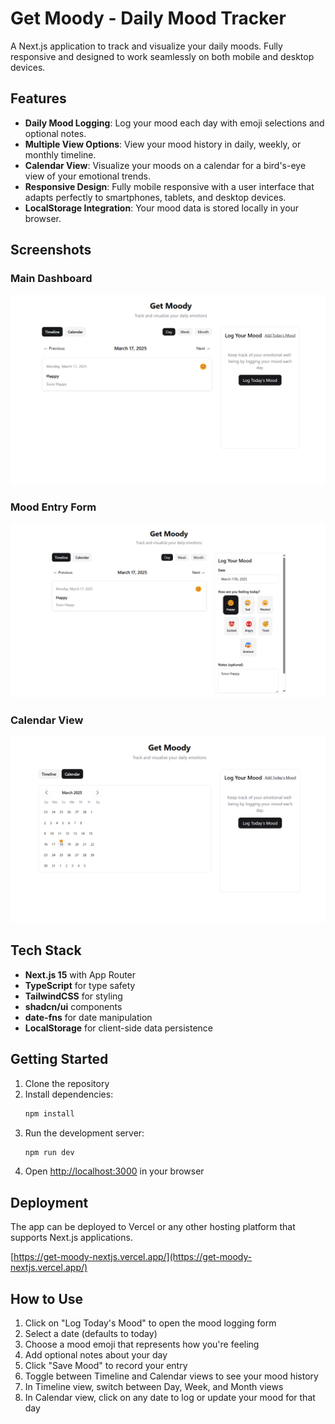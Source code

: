 # Get Moody - Daily Mood Tracker

A Next.js application to track and visualize your daily moods. Fully responsive and designed to work seamlessly on both mobile and desktop devices.

## Features

- **Daily Mood Logging**: Log your mood each day with emoji selections and optional notes.
- **Multiple View Options**: View your mood history in daily, weekly, or monthly timeline.
- **Calendar View**: Visualize your moods on a calendar for a bird's-eye view of your emotional trends.
- **Responsive Design**: Fully mobile responsive with a user interface that adapts perfectly to smartphones, tablets, and desktop devices.
- **LocalStorage Integration**: Your mood data is stored locally in your browser.

## Screenshots

### Main Dashboard
![Get Moody Dashboard](./public/Get%20Moody%20-%20Daily%20Mood%20Tracker%20-%20%5Blocalhost%5D_%20000.png)

### Mood Entry Form
![Mood Entry Form](./public/Get%20Moody%20-%20Daily%20Mood%20Tracker%20-%20%5Blocalhost%5D_%20001.png)

### Calendar View
![Calendar View](./public/Get%20Moody%20-%20Daily%20Mood%20Tracker%20-%20%5Blocalhost%5D_%20002.png)

## Tech Stack

- **Next.js 15** with App Router
- **TypeScript** for type safety
- **TailwindCSS** for styling
- **shadcn/ui** components
- **date-fns** for date manipulation
- **LocalStorage** for client-side data persistence

## Getting Started

1. Clone the repository
2. Install dependencies:
   ```bash
   npm install
   ```
3. Run the development server:
   ```bash
   npm run dev
   ```
4. Open [http://localhost:3000](http://localhost:3000) in your browser

## Deployment

The app can be deployed to Vercel or any other hosting platform that supports Next.js applications.

[https://get-moody-nextjs.vercel.app/](https://get-moody-nextjs.vercel.app/)

## How to Use

1. Click on "Log Today's Mood" to open the mood logging form
2. Select a date (defaults to today)
3. Choose a mood emoji that represents how you're feeling
4. Add optional notes about your day
5. Click "Save Mood" to record your entry
6. Toggle between Timeline and Calendar views to see your mood history
7. In Timeline view, switch between Day, Week, and Month views
8. In Calendar view, click on any date to log or update your mood for that day